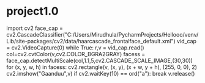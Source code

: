 # project1.0

import cv2
face_cap = cv2.CascadeClassifier("C:/Users/Mirudhula/PycharmProjects/Hellooo/venv/Lib/site-packages/cv2/data/haarcascade_frontalface_default.xml")
vid_cap = cv2.VideoCapture(0)
while True:
    r,v = vid_cap.read()
    col=cv2.cvtColor(v,cv2.COLOR_BGRA2GRAY)
    facess = face_cap.detectMultiScale(col,1.1,5,cv2.CASCADE_SCALE_IMAGE,(30,30))
    for (x, y, w, h) in facess:
        cv2.rectangle(v, (x, y), (x + w, y + h), (255, 0, 0), 2)
    cv2.imshow("Gaanduu",v)
    if cv2.waitKey(10) == ord("a"):
        break
v.release()
